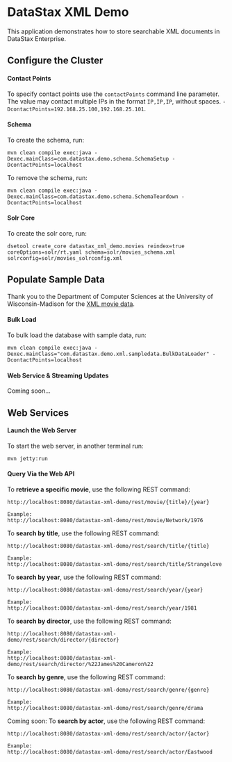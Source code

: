 # DataStax XML Demo

This application demonstrates how to store searchable XML documents in DataStax Enterprise.

## Configure the Cluster

#### Contact Points

To specify contact points use the `contactPoints` command line parameter. The value may contact multiple IPs in the format `IP,IP,IP`, without spaces. `-DcontactPoints=192.168.25.100,192.168.25.101`.

#### Schema

To create the schema, run:

	mvn clean compile exec:java -Dexec.mainClass=com.datastax.demo.schema.SchemaSetup -DcontactPoints=localhost
	
To remove the schema, run:

	mvn clean compile exec:java -Dexec.mainClass=com.datastax.demo.schema.SchemaTeardown -DcontactPoints=localhost

#### Solr Core

To create the solr core, run:

	dsetool create_core datastax_xml_demo.movies reindex=true coreOptions=solr/rt.yaml schema=solr/movies_schema.xml solrconfig=solr/movies_solrconfig.xml

## Populate Sample Data

Thank you to the Department of Computer Sciences at the University of Wisconsin-Madison for the [XML movie data][niagara].

#### Bulk Load

To bulk load the database with sample data, run:

	mvn clean compile exec:java -Dexec.mainClass="com.datastax.demo.xml.sampledata.BulkDataLoader" -DcontactPoints=localhost

#### Web Service & Streaming Updates

Coming soon...

## Web Services

#### Launch the Web Server

To start the web server, in another terminal run:

	mvn jetty:run

#### Query Via the Web API

To **retrieve a specific movie**, use the following REST command:

	http://localhost:8080/datastax-xml-demo/rest/movie/{title}/{year}
	
	Example:
	http://localhost:8080/datastax-xml-demo/rest/movie/Network/1976
  
  
To **search by title**, use the following REST command:

	http://localhost:8080/datastax-xml-demo/rest/search/title/{title}
	
	Example:
	http://localhost:8080/datastax-xml-demo/rest/search/title/Strangelove
  
  
To **search by year**, use the following REST command:

	http://localhost:8080/datastax-xml-demo/rest/search/year/{year}
	
	Example:
	http://localhost:8080/datastax-xml-demo/rest/search/year/1981
  
  
To **search by director**, use the following REST command:

	http://localhost:8080/datastax-xml-demo/rest/search/director/{director}
	
	Example:
	http://localhost:8080/datastax-xml-demo/rest/search/director/%22James%20Cameron%22
  
  
To **search by genre**, use the following REST command:

	http://localhost:8080/datastax-xml-demo/rest/search/genre/{genre}
	
	Example:
	http://localhost:8080/datastax-xml-demo/rest/search/genre/drama
  
  
Coming soon:
To **search by actor**, use the following REST command:

	http://localhost:8080/datastax-xml-demo/rest/search/actor/{actor}
	
	Example:
	http://localhost:8080/datastax-xml-demo/rest/search/actor/Eastwood
[niagara]: http://research.cs.wisc.edu/niagara/data.html "Niagara XML movie data"
